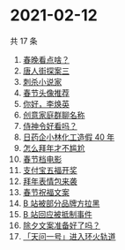 # 2021-02-12

共 17 条

<!-- BEGIN -->
<!-- 最后更新时间 Fri Feb 12 2021 16:27:03 GMT+0800 (CST) -->
1. [春晚看点啥？](https://www.zhihu.com/search?q=春晚)
1. [唐人街探案三](https://www.zhihu.com/search?q=唐探3)
1. [刺杀小说家](https://www.zhihu.com/search?q=刺杀小说家好看吗)
1. [春节头像推荐](https://www.zhihu.com/search?q=新年头像)
1. [你好，李焕英](https://www.zhihu.com/search?q=李焕英)
1. [创意家庭群聊名称](https://www.zhihu.com/search?q=家庭群聊名称)
1. [侍神令好看吗？](https://www.zhihu.com/search?q=侍神令好看吗)
1. [日药企小林化工造假 40 年](https://www.zhihu.com/search?q=小林化工)
1. [怎么拜年才不尴尬](https://www.zhihu.com/search?q=初一拜年)
1. [春节档电影](https://www.zhihu.com/search?q=春节档电影)
1. [支付宝五福开奖](https://www.zhihu.com/search?q=支付宝五福)
1. [拜年表情包来袭](https://www.zhihu.com/search?q=拜年表情包)
1. [春节祝福文案](https://www.zhihu.com/search?q=春节祝福文案)
1. [B 站被部分品牌方拉黑](https://www.zhihu.com/search?q=抵制b站)
1. [B 站回应被抵制事件](https://www.zhihu.com/search?q=b站回应)
1. [除夕文案准备好了吗？](https://www.zhihu.com/search?q=除夕文案)
1. [「天问一号」进入环火轨道](https://www.zhihu.com/search?q=天问一号)
<!-- END -->
